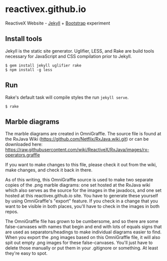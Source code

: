 reactivex.github.io
===================

ReactiveX Website - [Jekyll](http://jekyllrb.com/) + [Bootstrap](http://getbootstrap.com/) experiment

Install tools
--------------

Jekyll is the static site generator. Uglifier, LESS, and Rake are build tools necessary for JavaScript and CSS compilation prior to Jekyll.

```
$ gem install jekyll uglifier rake
$ npm install -g less
```

Run
---

Rake's default task will compile styles the run `jekyll serve`.

```
$ rake
```

Marble diagrams
---------------
The marble diagrams are created in OmniGraffle. The source file is found at the RxJava Wiki (https://github.com/Netflix/RxJava.wiki.git) or can be downloaded here: https://raw.githubusercontent.com/wiki/ReactiveX/RxJava/images/rx-operators.graffle

If you want to make changes to this file, please check it out from the wiki, make changes, and check it back in there.

As of this writing, this OmniGraffle source is used to make two separate copies of the .png marble diagrams: one set hosted at the RxJava wiki which also serves as the source for the images in the javadocs, and one set hosted at this reactivex.github.io site. You have to generate these yourself by using OmniGraffle's "export" feature. If you check in a change that you want to be visible in both places, you'll have to check in the images in both repos.

The OmniGraffle file has grown to be cumbersome, and so there are some false-canvases with names that begin and end with lots of equals signs that are used as separators/headings to make individual diagrams easier to find. When you export the .png images based on this OmniGraffle file, it will also spit out empty .png images for these false-canvases. You'll just have to delete those manually or put them in your .gitignore or something. At least they're easy to spot.
